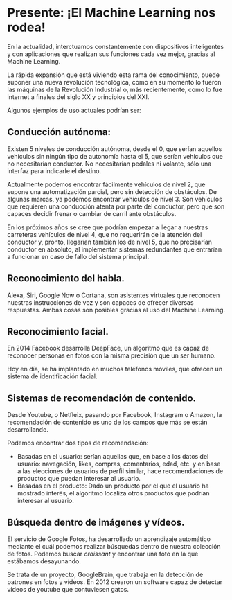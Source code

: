 # Presente: ¡El Machine Learning nos rodea!

En la actualidad, interctuamos constantemente con dispositivos inteligentes y con aplicaciones que realizan sus funciones cada vez mejor, gracias al Machine Learning.

La rápida expansión que está viviendo esta rama del conocimiento, puede suponer una nueva revolución tecnológica, como en su momento lo fueron las máquinas de la Revolución Industrial o, más recientemente, como lo fue internet a finales del siglo XX y principios del XXI.

Algunos ejemplos de uso actuales podrían ser:

## Conducción autónoma:

Existen 5 niveles de conducción autónoma, desde el 0, que serían aquellos vehículos sin ningún tipo de autonomía hasta el 5, que serían vehículos que no necesitarían conductor. No necesitarían pedales ni volante, sólo una interfaz para indicarle el destino.

Actualmente podemos encontrar fácilmente vehículos de nivel 2, que supone una automatización parcial, pero sin detección de obstáculos. De algunas marcas, ya  podemos encontrar vehículos de nivel 3. Son vehículos que requieren una conducción atenta por parte del conductor, pero que son capaces decidir frenar o cambiar de carril ante obstáculos.

En los próximos años se cree que podrían empezar a llegar a nuestras carreteras vehículos de nivel 4, que no requerirán de la atención del conductor y, pronto, llegarían también los de nivel 5, que no precisarían conductor en absoluto, al implementar sistemas redundantes que entrarían a funcionar en caso de fallo del sistema principal.
  
## Reconocimiento del habla.

Alexa, Siri, Google Now o Cortana, son asistentes virtuales que reconocen nuestras instrucciones de voz y son capaces de ofrecer diversas respuestas. Ambas cosas son posibles gracias al uso del Machine Learning.

## Reconocimiento facial.

En 2014 Facebook desarrolla DeepFace, un algoritmo que es capaz de reconocer personas en fotos con la misma precisión que un ser humano.

Hoy en día, se ha implantado en muchos teléfonos móviles, que ofrecen un sistema de identificación facial.

## Sistemas de recomendación de contenido.

Desde Youtube, o Netfleix, pasando por Facebook, Instagram o Amazon, la recomendación de contenido es uno de los campos que más se están desarrollando.

Podemos encontrar dos tipos de recomendación:
* Basadas en el usuario: serían aquellas que, en base a los datos del usuario: navegación, likes, compras, comentarios, edad, etc. y en base a las elecciones de usuarios de perfil similar, hace recomendaciones de productos que puedan interesar al usuario.
* Basadas en el producto: Dado un producto por el que el usuario ha mostrado interés, el algoritmo localiza otros productos que podrían interesar al usuario.

## Búsqueda dentro de imágenes y vídeos.

El servicio de Google Fotos, ha desarrollado un aprendizaje automático mediante el cuál podemos realizar búsquedas dentro de nuestra colección de fotos. Podemos buscar _croissant_ y encontrar una foto en la que estábamos desayunando.

Se trata de un proyecto, GoogleBrain, que trabaja en la detección de patrones en fotos y vídeos. En 2012 crearon un software capaz de detectar vídeos de youtube que contuviesen gatos.